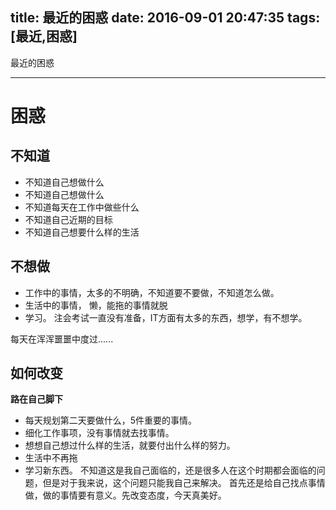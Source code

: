 title: 最近的困惑
date: 2016-09-01 20:47:35
tags: [最近,困惑]
---

最近的困惑
<!--more-->
- - - - -
# 困惑
## 不知道
* 不知道自己想做什么
* 不知道自己想做什么
* 不知道每天在工作中做些什么
* 不知道自己近期的目标
* 不知道自己想要什么样的生活
## 不想做
* 工作中的事情，太多的不明确，不知道要不要做，不知道怎么做。
* 生活中的事情， 懒，能拖的事情就脱
* 学习。 注会考试一直没有准备，IT方面有太多的东西，想学，有不想学。

每天在浑浑噩噩中度过......
## 如何改变
**路在自己脚下**
* 每天规划第二天要做什么，5件重要的事情。
* 细化工作事项，没有事情就去找事情。
* 想想自己想过什么样的生活，就要付出什么样的努力。
* 生活中不再拖
* 学习新东西。
不知道这是我自己面临的，还是很多人在这个时期都会面临的问题，但是对于我来说，这个问题只能我自己来解决。
首先还是给自己找点事情做，做的事情要有意义。先改变态度，今天真美好。












